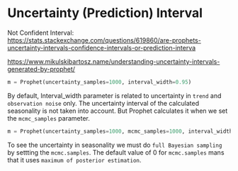 # Uncertainty (Prediction) Interval 
Not Confident Interval: https://stats.stackexchange.com/questions/619860/are-prophets-uncertainty-intervals-confidence-intervals-or-prediction-interva

https://www.mikulskibartosz.name/understanding-uncertainty-intervals-generated-by-prophet/
```py
m = Prophet(uncertainty_samples=1000, interval_width=0.95)
```

By default, Interval_width parameter is related to uncertainty in `trend` and `observation noise` only.
The uncertainty interval of the calculated seasonality is not taken into account.
But Prophet calculates it when we set the `mcmc_samples` parameter. 
```py
m = Prophet(uncertainty_samples=1000, mcmc_samples=1000, interval_width=0.95)
```

To see the uncertainty in seasonality we must do `full Bayesian sampling` by settting the `mcmc.samples`. 
The default value of 0 for `mcmc.samples` mans that it uses `maximum of posterior estimation`.
